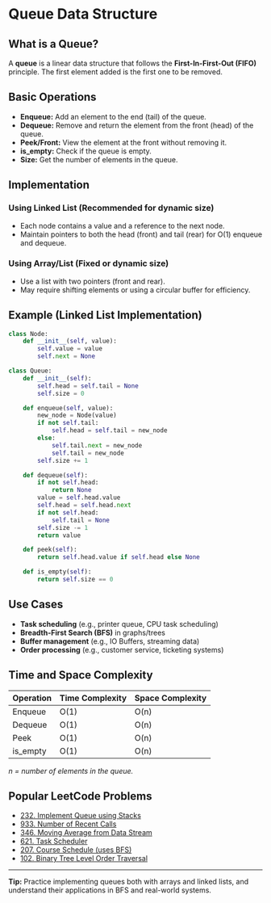 # Queue Data Structure

## What is a Queue?

A **queue** is a linear data structure that follows the **First-In-First-Out (FIFO)** principle. The first element added is the first one to be removed.

## Basic Operations

- **Enqueue:** Add an element to the end (tail) of the queue.
- **Dequeue:** Remove and return the element from the front (head) of the queue.
- **Peek/Front:** View the element at the front without removing it.
- **is_empty:** Check if the queue is empty.
- **Size:** Get the number of elements in the queue.

## Implementation

### Using Linked List (Recommended for dynamic size)

- Each node contains a value and a reference to the next node.
- Maintain pointers to both the head (front) and tail (rear) for O(1) enqueue and dequeue.

### Using Array/List (Fixed or dynamic size)

- Use a list with two pointers (front and rear).
- May require shifting elements or using a circular buffer for efficiency.

## Example (Linked List Implementation)

```python
class Node:
    def __init__(self, value):
        self.value = value
        self.next = None

class Queue:
    def __init__(self):
        self.head = self.tail = None
        self.size = 0

    def enqueue(self, value):
        new_node = Node(value)
        if not self.tail:
            self.head = self.tail = new_node
        else:
            self.tail.next = new_node
            self.tail = new_node
        self.size += 1

    def dequeue(self):
        if not self.head:
            return None
        value = self.head.value
        self.head = self.head.next
        if not self.head:
            self.tail = None
        self.size -= 1
        return value

    def peek(self):
        return self.head.value if self.head else None

    def is_empty(self):
        return self.size == 0
```

## Use Cases

- **Task scheduling** (e.g., printer queue, CPU task scheduling)
- **Breadth-First Search (BFS)** in graphs/trees
- **Buffer management** (e.g., IO Buffers, streaming data)
- **Order processing** (e.g., customer service, ticketing systems)

## Time and Space Complexity

| Operation | Time Complexity | Space Complexity |
| --------- | --------------- | ---------------- |
| Enqueue   | O(1)            | O(n)             |
| Dequeue   | O(1)            | O(n)             |
| Peek      | O(1)            | O(n)             |
| is_empty  | O(1)            | O(n)             |

_n = number of elements in the queue._

## Popular LeetCode Problems

- [232. Implement Queue using Stacks](https://leetcode.com/problems/implement-queue-using-stacks/)
- [933. Number of Recent Calls](https://leetcode.com/problems/number-of-recent-calls/)
- [346. Moving Average from Data Stream](https://leetcode.com/problems/moving-average-from-data-stream/)
- [621. Task Scheduler](https://leetcode.com/problems/task-scheduler/)
- [207. Course Schedule (uses BFS)](https://leetcode.com/problems/course-schedule/)
- [102. Binary Tree Level Order Traversal](https://leetcode.com/problems/binary-tree-level-order-traversal/)

---

**Tip:** Practice implementing queues both with arrays and linked lists, and understand their applications in BFS and real-world systems.
